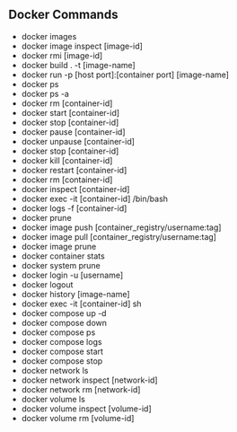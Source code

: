 Docker Commands
---------------
- docker images
- docker image inspect [image-id]
- docker rmi [image-id]
- docker build . -t [image-name]
- docker run -p [host port]:[container port] [image-name]
- docker ps
- docker ps -a
- docker rm [container-id]
- docker start [container-id]
- docker stop [container-id]
- docker pause [container-id]
- docker unpause [container-id]
- docker stop [container-id]
- docker kill [container-id]
- docker restart [container-id]
- docker rm [container-id]
- docker inspect [container-id]
- docker exec -it [container-id] /bin/bash
- docker logs -f [container-id]
- docker prune
- docker image push [container_registry/username:tag]
- docker image pull [container_registry/username:tag]
- docker image prune
- docker container stats
- docker system prune
- docker login -u [username]
- docker logout
- docker history [image-name]
- docker exec -it [container-id] sh
- docker compose up -d
- docker compose down
- docker compose ps
- docker compose logs
- docker compose start
- docker compose stop
- docker network ls
- docker network inspect [network-id]
- docker network rm [network-id]
- docker volume ls
- docker volume inspect [volume-id]
- docker volume rm [volume-id]
